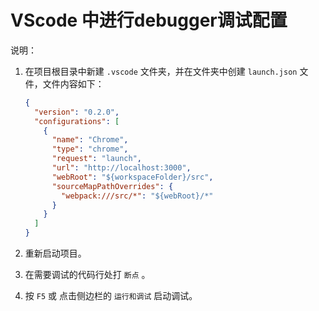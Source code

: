 # VScode 中进行debugger调试配置

说明：

1. 在项目根目录中新建 `.vscode` 文件夹，并在文件夹中创建  `launch.json` 文件，文件内容如下：

   ```json
   {
     "version": "0.2.0",
     "configurations": [
       {
         "name": "Chrome",
         "type": "chrome",
         "request": "launch",
         "url": "http://localhost:3000",
         "webRoot": "${workspaceFolder}/src",
         "sourceMapPathOverrides": {
           "webpack:///src/*": "${webRoot}/*"
         }
       }
     ]
   }
   ```

2. 重新启动项目。

3. 在需要调试的代码行处打 `断点` 。

4. 按 `F5` 或 点击侧边栏的 `运行和调试` 启动调试。